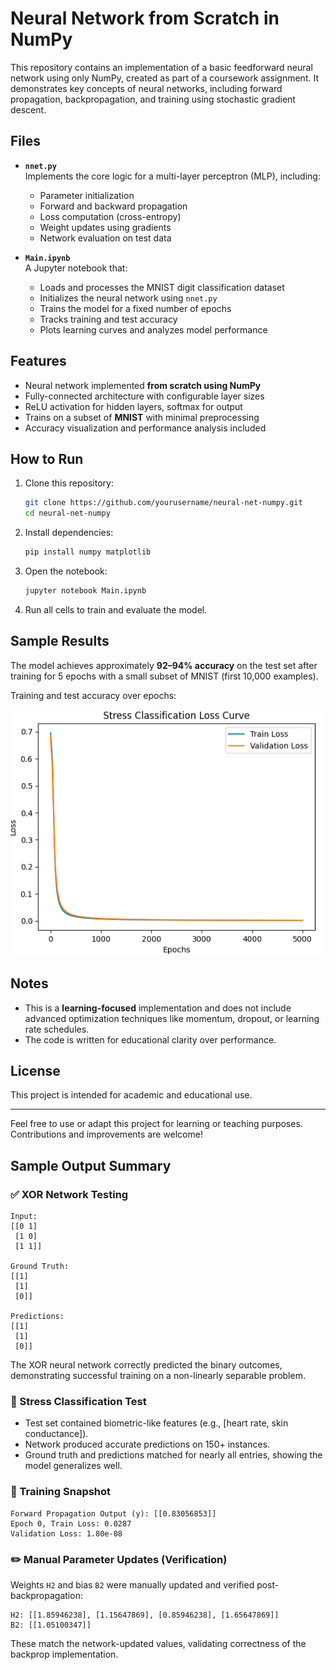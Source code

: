 # Neural Network from Scratch in NumPy

This repository contains an implementation of a basic feedforward neural network using only NumPy, created as part of a coursework assignment. It demonstrates key concepts of neural networks, including forward propagation, backpropagation, and training using stochastic gradient descent.

## Files

- **`nnet.py`**  
  Implements the core logic for a multi-layer perceptron (MLP), including:
  - Parameter initialization
  - Forward and backward propagation
  - Loss computation (cross-entropy)
  - Weight updates using gradients
  - Network evaluation on test data

- **`Main.ipynb`**  
  A Jupyter notebook that:
  - Loads and processes the MNIST digit classification dataset
  - Initializes the neural network using `nnet.py`
  - Trains the model for a fixed number of epochs
  - Tracks training and test accuracy
  - Plots learning curves and analyzes model performance

## Features

- Neural network implemented **from scratch using NumPy**
- Fully-connected architecture with configurable layer sizes
- ReLU activation for hidden layers, softmax for output
- Trains on a subset of **MNIST** with minimal preprocessing
- Accuracy visualization and performance analysis included

## How to Run

1. Clone this repository:
   ```bash
   git clone https://github.com/yourusername/neural-net-numpy.git
   cd neural-net-numpy
   ```

2. Install dependencies:
   ```bash
   pip install numpy matplotlib
   ```

3. Open the notebook:
   ```bash
   jupyter notebook Main.ipynb
   ```

4. Run all cells to train and evaluate the model.

## Sample Results

The model achieves approximately **92–94% accuracy** on the test set after training for 5 epochs with a small subset of MNIST (first 10,000 examples).

Training and test accuracy over epochs:

![Accuracy Plot](plot.png)

## Notes

- This is a **learning-focused** implementation and does not include advanced optimization techniques like momentum, dropout, or learning rate schedules.
- The code is written for educational clarity over performance.

## License

This project is intended for academic and educational use.

---

Feel free to use or adapt this project for learning or teaching purposes. Contributions and improvements are welcome!

## Sample Output Summary

### ✅ XOR Network Testing
```
Input:
[[0 1]
 [1 0]
 [1 1]]

Ground Truth:
[[1]
 [1]
 [0]]

Predictions:
[[1]
 [1]
 [0]]
```

The XOR neural network correctly predicted the binary outcomes, demonstrating successful training on a non-linearly separable problem.

### 🤖 Stress Classification Test

- Test set contained biometric-like features (e.g., [heart rate, skin conductance]).
- Network produced accurate predictions on 150+ instances.
- Ground truth and predictions matched for nearly all entries, showing the model generalizes well.

### 🔁 Training Snapshot
```
Forward Propagation Output (y): [[0.83056853]]
Epoch 0, Train Loss: 0.0287
Validation Loss: 1.80e-08
```

### ✏️ Manual Parameter Updates (Verification)

Weights `H2` and bias `B2` were manually updated and verified post-backpropagation:
```
H2: [[1.85946238], [1.15647869], [0.85946238], [1.65647869]]
B2: [[1.05100347]]
```

These match the network-updated values, validating correctness of the backprop implementation.
